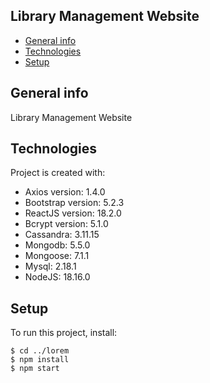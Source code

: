 ## Library Management Website 
* [General info](#general-info)
* [Technologies](#technologies)
* [Setup](#setup)

## General info
Library Management Website 
	
## Technologies
Project is created with:
* Axios version: 1.4.0
* Bootstrap version: 5.2.3
* ReactJS version: 18.2.0
* Bcrypt version: 5.1.0
* Cassandra: 3.11.15
* Mongodb: 5.5.0
* Mongoose: 7.1.1
* Mysql: 2.18.1
* NodeJS: 18.16.0	
	
## Setup
To run this project, install:

```
$ cd ../lorem
$ npm install
$ npm start
```
